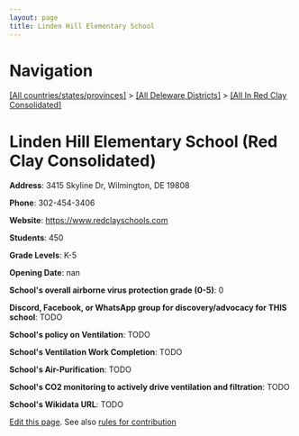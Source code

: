 ```yaml
---
layout: page
title: Linden Hill Elementary School
---
```

# Navigation

[[All countries/states/provinces]](../../..) > [[All Deleware Districts]](../..) > [[All In Red Clay Consolidated]](..)

# Linden Hill Elementary School (Red Clay Consolidated)

**Address**: 3415 Skyline Dr, Wilmington, DE 19808

**Phone**: 302-454-3406

**Website**: <https://www.redclayschools.com>

**Students**: 450

**Grade Levels**: K-5

**Opening Date**: nan

**School's overall airborne virus protection grade (0-5)**: 0

**Discord, Facebook, or WhatsApp group for discovery/advocacy for THIS school**: TODO

**School's policy on Ventilation**: TODO

**School's Ventilation Work Completion**: TODO

**School's Air-Purification**: TODO

**School's CO2 monitoring to actively drive ventilation and filtration**: TODO

**School's Wikidata URL**: TODO


[Edit this page](https://github.com/ventilate-schools/DE/edit/main/./Red_Clay_Consolidated/Linden_Hill_Elementary_School.md). See also [rules for contribution](../../../contribution-rules/)